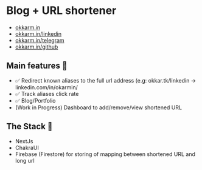 # Blog + URL shortener

- [okkarm.in](https://okkarm.in)
- [okkarm.in/linkedin](https://okkarm.in/linkedin)
- [okkarm.in/telegram](https://okkarm.in/telegram)
- [okkarm.in/github](https://okkarm.in/github)

## Main features 🚀

- ✅ Redirect known aliases to the full url address (e.g: okkar.tk/linkedin -> linkedin.com/in/okarmin/
- ✅ Track aliases click rate
- ✅ Blog/Portfolio
- (Work in Progress) Dashboard to add/remove/view shortened URL

## The Stack 🥞

- NextJs
- ChakraUI
- Firebase (Firestore) for storing of mapping between shortened URL and long url
